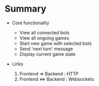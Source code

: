 # Summary

* Core functionality
  * View all connected bots
  * View all ongoing games
  * Start new game with selected bots
  * Send 'next turn' message
  * Display current game state

* Links
  1. Frontend => Backend : HTTP
  2. Frontend <=> Backend : Websockets

